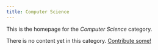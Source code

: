 ```yaml
---
title: Computer Science
---
```


This is the homepage for the *Computer Science* category.

There is no content yet in this category. [Contribute some!](/contribute/index.html)
